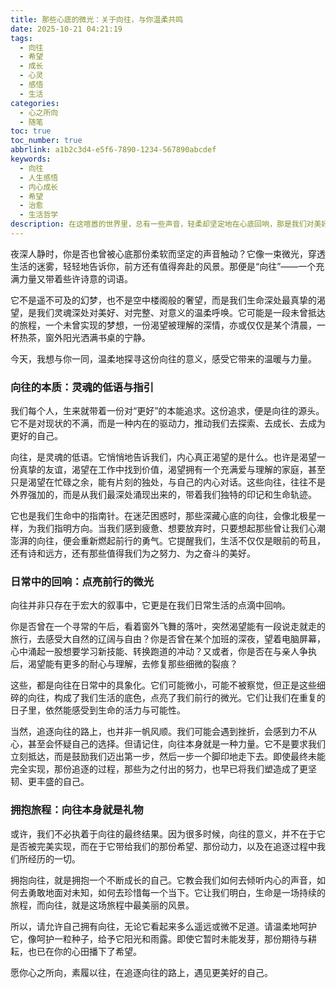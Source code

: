 ```yaml
---
title: 那些心底的微光：关于向往，与你温柔共鸣
date: 2025-10-21 04:21:19
tags:
  - 向往
  - 希望
  - 成长
  - 心灵
  - 感悟
  - 生活
categories:
  - 心之所向
  - 随笔
toc: true
toc_number: true
abbrlink: a1b2c3d4-e5f6-7890-1234-567890abcdef
keywords:
  - 向往
  - 人生感悟
  - 内心成长
  - 希望
  - 治愈
  - 生活哲学
description: 在这喧嚣的世界里，总有一些声音，轻柔却坚定地在心底回响，那是我们对美好生活的向往。它不是遥不可及的幻梦，而是指引我们前行的微光，是生命深处最真挚的渴望。让我们一起，温柔地探寻这份向往的意义，感受它带来的温暖与力量。
---
```


夜深人静时，你是否也曾被心底那份柔软而坚定的声音触动？它像一束微光，穿透生活的迷雾，轻轻地告诉你，前方还有值得奔赴的风景。那便是“向往”——一个充满力量又带着些许诗意的词语。

它不是遥不可及的幻梦，也不是空中楼阁般的奢望，而是我们生命深处最真挚的渴望，是我们灵魂深处对美好、对完整、对意义的温柔呼唤。它可能是一段未曾抵达的旅程，一个未曾实现的梦想，一份渴望被理解的深情，亦或仅仅是某个清晨，一杯热茶，窗外阳光洒满书桌的宁静。

今天，我想与你一同，温柔地探寻这份向往的意义，感受它带来的温暖与力量。

### 向往的本质：灵魂的低语与指引

我们每个人，生来就带着一份对“更好”的本能追求。这份追求，便是向往的源头。它不是对现状的不满，而是一种内在的驱动力，推动我们去探索、去成长、去成为更好的自己。

向往，是灵魂的低语。它悄悄地告诉我们，内心真正渴望的是什么。也许是渴望一份真挚的友谊，渴望在工作中找到价值，渴望拥有一个充满爱与理解的家庭，甚至只是渴望在忙碌之余，能有片刻的独处，与自己的内心对话。这些向往，往往不是外界强加的，而是从我们最深处涌现出来的，带着我们独特的印记和生命轨迹。

它也是我们生命中的指南针。在迷茫困惑时，那些深藏心底的向往，会像北极星一样，为我们指明方向。当我们感到疲惫、想要放弃时，只要想起那些曾让我们心潮澎湃的向往，便会重新燃起前行的勇气。它提醒我们，生活不仅仅是眼前的苟且，还有诗和远方，还有那些值得我们为之努力、为之奋斗的美好。

### 日常中的回响：点亮前行的微光

向往并非只存在于宏大的叙事中，它更是在我们日常生活的点滴中回响。

你是否曾在一个寻常的午后，看着窗外飞舞的落叶，突然渴望能有一段说走就走的旅行，去感受大自然的辽阔与自由？你是否曾在某个加班的深夜，望着电脑屏幕，心中涌起一股想要学习新技能、转换跑道的冲动？又或者，你是否在与亲人争执后，渴望能有更多的耐心与理解，去修复那些细微的裂痕？

这些，都是向往在日常中的具象化。它们可能微小，可能不被察觉，但正是这些细碎的向往，构成了我们生活的底色，点亮了我们前行的微光。它们让我们在重复的日子里，依然能感受到生命的活力与可能性。

当然，追逐向往的路上，也并非一帆风顺。我们可能会遇到挫折，会感到力不从心，甚至会怀疑自己的选择。但请记住，向往本身就是一种力量。它不是要求我们立刻抵达，而是鼓励我们迈出第一步，然后一步一个脚印地走下去。即使最终未能完全实现，那份追逐的过程，那些为之付出的努力，也早已将我们塑造成了更坚韧、更丰盛的自己。

### 拥抱旅程：向往本身就是礼物

或许，我们不必执着于向往的最终结果。因为很多时候，向往的意义，并不在于它是否被完美实现，而在于它带给我们的那份希望、那份动力，以及在追逐过程中我们所经历的一切。

拥抱向往，就是拥抱一个不断成长的自己。它教会我们如何去倾听内心的声音，如何去勇敢地面对未知，如何去珍惜每一个当下。它让我们明白，生命是一场持续的旅程，而向往，就是这场旅程中最美丽的风景。

所以，请允许自己拥有向往，无论它看起来多么遥远或微不足道。请温柔地呵护它，像呵护一粒种子，给予它阳光和雨露。即使它暂时未能发芽，那份期待与耕耘，也已在你的心田播下了希望。

愿你心之所向，素履以往，在追逐向往的路上，遇见更美好的自己。